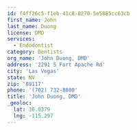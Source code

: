 ```yaml
---
id: f4ff26c5-f1eb-41c8-8270-5e5885cc63cb
first_name: John
last_name: Duong
license: DMD
services:
  - Endodontist
category: Dentists
org_name: 'John Duong, DMD'
address: '2291 S Fort Apache Rd'
city: 'Las Vegas'
state: NV
zip: '89117'
phone: '(702) 732-8800'
title: 'John Duong, DMD'
_geoloc:
  lat: 36.0379
  lng: -115.297
---
```

